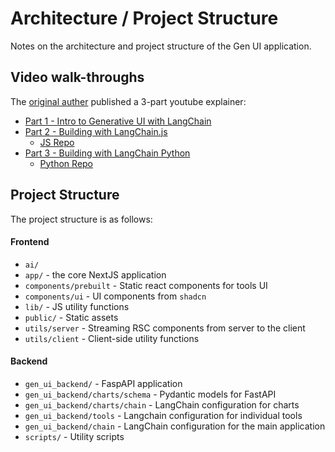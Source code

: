# Architecture / Project Structure

Notes on the architecture and project structure of the Gen UI application.


## Video walk-throughs

The [original auther](https://github.com/bracesproul) published a 3-part youtube explainer:

- [Part 1 - Intro to Generative UI with LangChain](https://www.youtube.com/watch?v=mL_KuQgX9Oc)
- [Part 2 - Building with LangChain.js](https://www.youtube.com/watch?v=BHOTJ_6wRsY)
  - [JS Repo](https://github.com/bracesproul/gen-ui)
- [Part 3 - Building with LangChain Python](https://www.youtube.com/watch?v=d3uoLbfBPkw)
  - [Python Repo](https://github.com/bracesproul/gen-ui-python)


## Project Structure

The project structure is as follows:

#### Frontend

- `ai/` 
- `app/` - the core NextJS application
- `components/prebuilt` - Static react components for tools UI
- `components/ui` - UI components from `shadcn`
- `lib/` - JS utility functions
- `public/` - Static assets
- `utils/server` - Streaming RSC components from server to the client
- `utils/client` - Client-side utility functions

#### Backend

- `gen_ui_backend/` - FaspAPI application
- `gen_ui_backend/charts/schema` - Pydantic models for FastAPI
- `gen_ui_backend/charts/chain` - LangChain configuration for charts
- `gen_ui_backend/tools` - Langchain configuration for individual tools
- `gen_ui_backend/chain` - LangChain configuration for the main application
- `scripts/` - Utility scripts